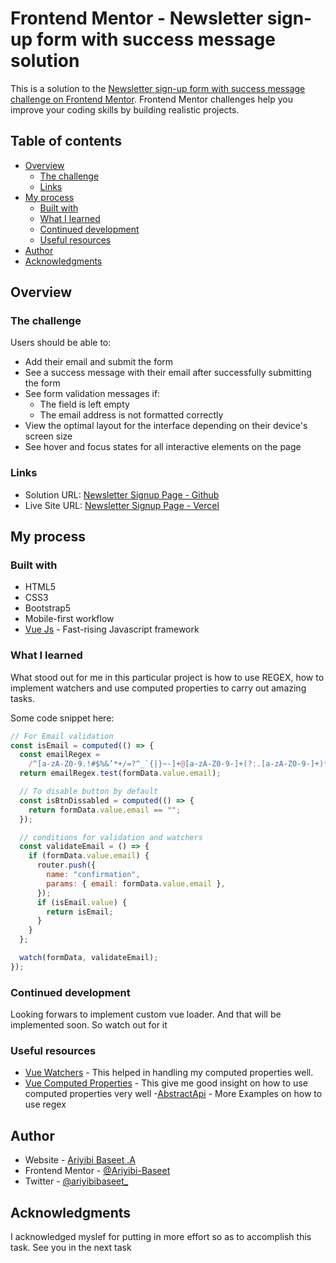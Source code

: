# Frontend Mentor - Newsletter sign-up form with success message solution

This is a solution to the [Newsletter sign-up form with success message challenge on Frontend Mentor](https://www.frontendmentor.io/challenges/newsletter-signup-form-with-success-message-3FC1AZbNrv). Frontend Mentor challenges help you improve your coding skills by building realistic projects.

## Table of contents

- [Overview](#overview)
  - [The challenge](#the-challenge)
  - [Links](#links)
- [My process](#my-process)
  - [Built with](#built-with)
  - [What I learned](#what-i-learned)
  - [Continued development](#continued-development)
  - [Useful resources](#useful-resources)
- [Author](#author)
- [Acknowledgments](#acknowledgments)

## Overview

### The challenge

Users should be able to:

- Add their email and submit the form
- See a success message with their email after successfully submitting the form
- See form validation messages if:
  - The field is left empty
  - The email address is not formatted correctly
- View the optimal layout for the interface depending on their device's screen size
- See hover and focus states for all interactive elements on the page

### Links

- Solution URL: [Newsletter Signup Page - Github](https://github.com/Ariyibi-Baseet/newsletter-signup-page-frontend-mentor)
- Live Site URL: [Newsletter Signup Page - Vercel](https://newsletter-signup-page-frontend-mentor.vercel.app/)

## My process

### Built with

- HTML5
- CSS3
- Bootstrap5
- Mobile-first workflow
- [Vue Js](https://vuejs.org/) - Fast-rising Javascript framework

### What I learned

What stood out for me in this particular project is how to use REGEX, how to implement watchers and use computed properties to carry out amazing tasks.

Some code snippet here:

```js
// For Email validation
const isEmail = computed(() => {
  const emailRegex =
    /^[a-zA-Z0-9.!#$%&’*+/=?^_`{|}~-]+@[a-zA-Z0-9-]+(?:.[a-zA-Z0-9-]+)*$/;
  return emailRegex.test(formData.value.email);

  // To disable button by default
  const isBtnDissabled = computed(() => {
    return formData.value.email == "";
  });

  // conditions for validation and watchers
  const validateEmail = () => {
    if (formData.value.email) {
      router.push({
        name: "confirmation",
        params: { email: formData.value.email },
      });
      if (isEmail.value) {
        return isEmail;
      }
    }
  };

  watch(formData, validateEmail);
});
```

### Continued development

Looking forwars to implement custom vue loader. And that will be implemented soon. So watch out for it

### Useful resources

- [Vue Watchers](https://vuejs.org/guide/essentials/watchers.html) - This helped in handling my computed properties well.
- [Vue Computed Properties](https://www.example.com) - This give me good insight on how to use computed properties very well -[AbstractApi](https://www.abstractapi.com/tools/email-regex-guide) - More Examples on how to use regex

## Author

- Website - [Ariyibi Baseet .A](https://www.your-site.com)
- Frontend Mentor - [@Ariyibi-Baseet](https://www.frontendmentor.io/profile/Ariyibi-Baseet)
- Twitter - [@ariyibibaseet\_](https://www.twitter.com/ariyibibaseet_)

## Acknowledgments

I acknowledged myslef for putting in more effort so as to accomplish this task. See you in the next task
